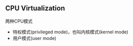 <!--
 * @Author: JohnJeep
 * @Date: 2020-05-13 10:25:24
 * @LastEditTime: 2020-06-01 13:50:52
 * @LastEditors: Please set LastEditors
 * @Description: CPU虚拟化
--> 

## CPU Virtualization

两种CPU模式
- 特权模式(privileged mode)，也叫内核模式(kernel mode)
- 用户模式(user mode)

